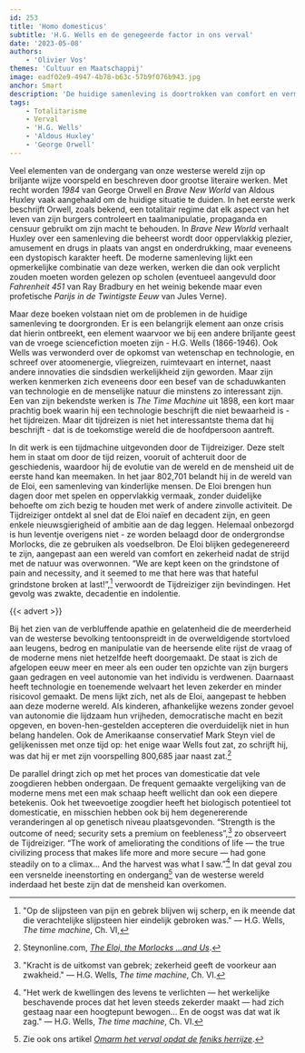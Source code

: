 ```yaml
---
id: 253
title: 'Homo domesticus'
subtitle: 'H.G. Wells en de genegeerde factor in ons verval'
date: '2023-05-08'
authors:
    - 'Olivier Vos'
themes: 'Cultuur en Maatschappij'
image: eadf02e9-4947-4b78-b63c-57b9f076b943.jpg
anchor: Smart
description: 'De huidige samenleving is doortrokken van comfort en vermaak. Reeds in The time machine van auteur H.G. Wells vinden we een profetische beschrijving van een wereld waarin een dergelijke decadentie heerst. '
tags:
    - Totalitarisme
    - Verval
    - 'H.G. Wells'
    - 'Aldous Huxley'
    - 'George Orwell'
---
```


Veel elementen van de ondergang van onze westerse wereld zijn op briljante wijze voorspeld en beschreven door grootse literaire werken. Met recht worden _1984_ van George Orwell en _Brave New World_ van Aldous Huxley vaak aangehaald om de huidige situatie te duiden. In het eerste werk beschrijft Orwell, zoals bekend, een totalitair regime dat elk aspect van het leven van zijn burgers controleert en taalmanipulatie, propaganda en censuur gebruikt om zijn macht te behouden. In _Brave New World_ verhaalt Huxley over een samenleving die beheerst wordt door oppervlakkig plezier, amusement en drugs in plaats van angst en onderdrukking, maar eveneens een dystopisch karakter heeft. De moderne samenleving lijkt een opmerkelijke combinatie van deze werken, werken die dan ook verplicht zouden moeten worden gelezen op scholen (eventueel aangevuld door _Fahrenheit 451_ van Ray Bradbury en het weinig bekende maar even profetische _Parijs in de Twintigste Eeuw_ van Jules Verne). 

Maar deze boeken volstaan niet om de problemen in de huidige samenleving te doorgronden. Er is een belangrijk element aan onze crisis dat hierin ontbreekt, een element waarvoor we bij een andere briljante geest van de vroege sciencefiction moeten zijn - H.G. Wells (1866-1946). Ook Wells was verwonderd over de opkomst van wetenschap en technologie, en schreef over atoomenergie, vliegreizen, ruimtevaart en internet, naast andere innovaties die sindsdien werkelijkheid zijn geworden. Maar zijn werken kenmerken zich eveneens door een besef van de schaduwkanten van technologie en de menselijke natuur die minstens zo interessant zijn. Een van zijn bekendste werken is _The Time Machine_ uit 1898, een kort maar prachtig boek waarin hij een technologie beschrijft die niet bewaarheid is - het tijdreizen. Maar dit tijdreizen is niet het interessantste thema dat hij beschrijft - dat is de toekomstige wereld die de hoofdpersoon aantreft.

In dit werk is een tijdmachine uitgevonden door de Tijdreiziger. Deze stelt hem in staat om door de tijd reizen, vooruit of achteruit door de geschiedenis, waardoor hij de evolutie van de wereld en de mensheid uit de eerste hand kan meemaken. In het jaar 802,701 belandt hij in de wereld van de Eloi, een samenleving van kinderlijke mensen. De Eloi brengen hun dagen door met spelen en oppervlakkig vermaak, zonder duidelijke behoefte om zich bezig te houden met werk of andere zinvolle activiteit. De Tijdreiziger ontdekt al snel dat de Eloi naïef en decadent zijn, en geen enkele nieuwsgierigheid of ambitie aan de dag leggen. Helemaal onbezorgd is hun leventje overigens niet - ze worden belaagd door de ondergrondse Morlocks, die ze gebruiken als voedselbron. De Eloi blijken gedegenereerd te zijn, aangepast aan een wereld van comfort en zekerheid nadat de strijd met de natuur was overwonnen. “We are kept keen on the grindstone of pain and necessity, and it seemed to me that here was that hateful grindstone broken at last!”,[^1] verwoordt de Tijdreiziger zijn bevindingen. Het gevolg was zwakte, decadentie en indolentie. 

{{< advert >}}

Bij het zien van de verbluffende apathie en gelatenheid die de meerderheid van de westerse bevolking tentoonspreidt in de overweldigende stortvloed aan leugens, bedrog en manipulatie van de heersende elite rijst de vraag of de moderne mens niet hetzelfde heeft doorgemaakt. De staat is zich de afgelopen eeuw meer en meer als een ouder ten opzichte van zijn burgers gaan gedragen en veel autonomie van het individu is verdwenen. Daarnaast heeft technologie en toenemende welvaart het leven zekerder en minder risicovol gemaakt. De mens lijkt zich, net als de Eloi, aangepast te hebben aan deze moderne wereld. Als kinderen, afhankelijke wezens zonder gevoel van autonomie die lijdzaam hun vrijheden, democratische macht en bezit opgeven, en boven-hen-gestelden accepteren die overduidelijk niet in hun belang handelen. Ook de Amerikaanse conservatief Mark Steyn viel de gelijkenissen met onze tijd op: het enige waar Wells fout zat, zo schrijft hij, was dat hij er met zijn voorspelling 800,685 jaar naast zat.[^2]

De parallel dringt zich op met het proces van domesticatie dat vele zoogdieren hebben ondergaan. De frequent gemaakte vergelijking van de moderne mens met een mak schaap heeft wellicht dan ook een diepere betekenis. Ook het tweevoetige zoogdier heeft het biologisch potentieel tot domesticatie, en misschien hebben ook bij hem degenererende veranderingen al op genetisch niveau plaatsgevonden. “Strength is the outcome of need; security sets a premium on feebleness”,[^3] zo observeert de Tijdreiziger. “The work of ameliorating the conditions of life — the true civilizing process that makes life more and more secure — had gone steadily on to a climax... And the harvest was what I saw.”[^4] In dat geval zou een versnelde ineenstorting en ondergang[^5] van de westerse wereld inderdaad het beste zijn dat de mensheid kan overkomen.  

[^1]: "Op de slijpsteen van pijn en gebrek blijven wij scherp, en ik meende dat die verachtelijke slijpsteen hier eindelijk gebroken was." — H.G. Wells, _The time machine_, Ch. VI,
[^2]: Steynonline.com, _[The Eloi, the Morlocks ...and Us](https://www.steynonline.com/7893/the-eloi-the-morlocks-and-us)_.
[^3]: "Kracht is de uitkomst van gebrek; zekerheid geeft de voorkeur aan zwakheid." — H.G. Wells, _The time machine_, Ch. VI.
[^4]: "Het werk de kwellingen des levens te verlichten — het werkelijke beschavende proces dat het leven steeds zekerder maakt — had zich gestaag naar een hoogtepunt bewogen... En de oogst was dat wat ik zag." — H.G. Wells, _The time machine_, Ch. VI.
[^5]: Zie ook ons artikel _[Omarm het verval opdat de feniks herrijze](https://reactionair.nl/artikelen/omarm-het-verval-opdat-de-feniks-herrijze/)_.
